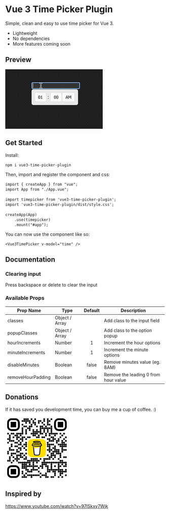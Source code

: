 # Vue 3 Time Picker Plugin

Simple, clean and easy to use time picker for Vue 3.

- Lightweight
- No dependencies
- More features coming soon

## Preview

[![demo](https://raw.githubusercontent.com/markandrewkato/vue3-time-picker-plugin/main/demo.gif)](https://github.com/markandrewkato/vue3-time-picker-plugin)

## Get Started

Install:

```
npm i vue3-time-picker-plugin
```

Then, import and register the component and css:

```
import { createApp } from "vue";
import App from "./App.vue";

import timepicker from 'vue3-time-picker-plugin';
import 'vue3-time-picker-plugin/dist/style.css';

createApp(App)
    .use(timepicker)
    .mount("#app");
```

You can now use the component like so:

```
<Vue3TimePicker v-model="time" />
```

## Documentation

### Clearing input

Press backspace or delete to clear the input

### Available Props

| Prop Name         | Type           | Default | Description                          |
|-------------------|----------------|:-------:|--------------------------------------|
| classes           | Object / Array |         | Add class to the input field         |
| popupClasses      | Object / Array |         | Add class to the option popup        |
| hourIncrements    | Number         |    1    | Increment the hour options           |        
| minuteIncrements  | Number         |    1    | Increment the minute options         |
| disableMinutes    | Boolean        |  false  | Remove minutes value (eg. 8AM)       |
| removeHourPadding | Boolean        |  false  | Remove the leading 0 from hour value |


## Donations

If it has saved you development time, you can buy me a cup of coffee. :)

<a href="https://www.buymeacoffee.com/mackth">
  <img src="https://raw.githubusercontent.com/markandrewkato/vue3-time-picker-plugin/main/bmc_qr.png" alt="Buy Me a Coffee" style="width:200px;height:auto;">
</a>

## Inspired by

https://www.youtube.com/watch?v=97lSkxy7Wjk
